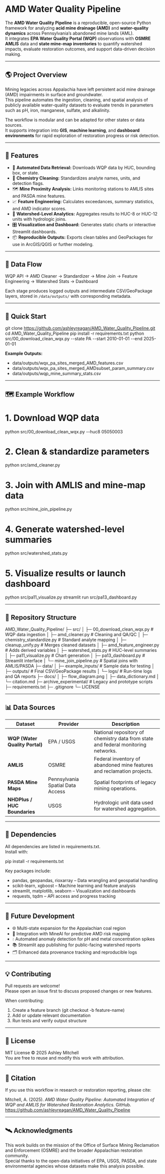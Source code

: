 # AMD Water Quality Pipeline

The **AMD Water Quality Pipeline** is a reproducible, open-source Python framework for analyzing **acid mine drainage (AMD)** and **water-quality dynamics** across Pennsylvania’s abandoned mine lands (AML).  
It integrates **EPA Water Quality Portal (WQP)** observations with **OSMRE AMLIS** data and **state mine-map inventories** to quantify watershed impacts, evaluate restoration outcomes, and support data-driven decision making.

---

## 🌎 Project Overview

Mining legacies across Appalachia have left persistent acid mine drainage (AMD) impairments in surface and groundwater.  
This pipeline automates the ingestion, cleaning, and spatial analysis of publicly available water-quality datasets to evaluate trends in parameters such as pH, iron, manganese, sulfate, and alkalinity.

The workflow is modular and can be adapted for other states or data sources.  
It supports integration into **GIS**, **machine learning**, and **dashboard environments** for rapid exploration of restoration progress or risk detection.

---

## 🧱 Features

- 🔄 **Automated Data Retrieval:** Downloads WQP data by HUC, bounding box, or state.
- 🧪 **Chemistry Cleaning:** Standardizes analyte names, units, and detection flags.
- 🗺️ **Mine Proximity Analysis:** Links monitoring stations to AMLIS sites and PASDA mine features.
- 📈 **Feature Engineering:** Calculates exceedances, summary statistics, and AMD indicator scores.
- 🧠 **Watershed-Level Analytics:** Aggregates results to HUC-8 or HUC-12 units with hydrologic joins.
- 🎛️ **Visualization and Dashboard:** Generates static charts or interactive Streamlit dashboards.
- 📦 **Reproducible Outputs:** Exports clean tables and GeoPackages for use in ArcGIS/QGIS or further modeling.

---

## 🧬 Data Flow

WQP API  →  AMD Cleaner  →  Standardizer  →  Mine Join  →  Feature Engineering  →  Watershed Stats  →  Dashboard

Each stage produces logged outputs and intermediate CSV/GeoPackage layers, stored in `/data/outputs/` with corresponding metadata.

---

## 🚀 Quick Start

git clone https://github.com/ashleyreagan/AMD_Water_Quality_Pipeline.git
cd AMD_Water_Quality_Pipeline
pip install -r requirements.txt
python src/00_download_clean_wqx.py --state PA --start 2010-01-01 --end 2025-01-01

**Example Outputs:**
- data/outputs/wqx_pa_sites_merged_AMD_features.csv  
- data/outputs/wqx_pa_sites_merged_AMDsubset_param_summary.csv  
- data/outputs/wqp_mine_summary_stats.csv  

---

## 🗺️ Example Workflow

# 1. Download WQP data
python src/00_download_clean_wqx.py --huc8 05050003

# 2. Clean & standardize parameters
python src/amd_cleaner.py

# 3. Join with AMLIS and mine-map data
python src/mine_join_pipeline.py

# 4. Generate watershed-level summaries
python src/watershed_stats.py

# 5. Visualize results or launch dashboard
python src/pa11_visualize.py
streamlit run src/pa13_dashboard.py

---

## 🧠 Repository Structure

AMD_Water_Quality_Pipeline/
├─ src/
│   ├─ 00_download_clean_wqx.py         # WQP data ingestion
│   ├─ amd_cleaner.py                   # Cleaning and QA/QC
│   ├─ chemistry_standardize.py         # Standard analyte mapping
│   ├─ cleanup_unify.py                 # Merges cleaned datasets
│   ├─ amd_feature_engineer.py          # Adds derived variables
│   ├─ watershed_stats.py               # HUC-level summaries
│   ├─ pa11_visualize.py                # Chart generation
│   ├─ pa13_dashboard.py                # Streamlit interface
│   └─ mine_join_pipeline.py            # Spatial joins with AMLIS/PASDA
├─ data/
│   ├─ example_inputs/                  # Sample data for testing
│   ├─ outputs/                         # Final CSV/GeoPackage results
│   └─ logs/                            # Run-time logs and QA reports
├─ docs/
│   ├─ flow_diagram.png
│   ├─ data_dictionary.md
│   └─ citation.md
├─ archive_experimental/                # Legacy and prototype scripts
├─ requirements.txt
├─ .gitignore
└─ LICENSE

---

## 📊 Data Sources

| Dataset | Provider | Description |
|----------|-----------|-------------|
| **WQP (Water Quality Portal)** | EPA / USGS | National repository of chemistry data from state and federal monitoring networks. |
| **AMLIS** | OSMRE | Federal inventory of abandoned mine features and reclamation projects. |
| **PASDA Mine Maps** | Pennsylvania Spatial Data Access | Spatial footprints of legacy mining operations. |
| **NHDPlus / HUC Boundaries** | USGS | Hydrologic unit data used for watershed aggregation. |

---

## 🧩 Dependencies

All dependencies are listed in requirements.txt.  
Install with:

pip install -r requirements.txt

Key packages include:
- pandas, geopandas, rioxarray – Data wrangling and geospatial handling  
- scikit-learn, xgboost – Machine learning and feature analysis  
- streamlit, matplotlib, seaborn – Visualization and dashboards  
- requests, tqdm – API access and progress tracking  

---

## 🔬 Future Development

- 🌐 Multi-state expansion for the Appalachian coal region  
- 🤖 Integration with MineAI for predictive AMD risk mapping  
- 💧 Automated anomaly detection for pH and metal concentration spikes  
- 📚 Streamlit app publishing for public-facing watershed reports  
- 🗂️ Enhanced data provenance tracking and reproducible logs  

---

## 💡 Contributing

Pull requests are welcome!  
Please open an issue first to discuss proposed changes or new features.

When contributing:
1. Create a feature branch (git checkout -b feature-name)
2. Add or update relevant documentation
3. Run tests and verify output structure

---

## 📄 License

MIT License © 2025 Ashley Mitchell  
You are free to reuse and modify this work with attribution.

---

## 💬 Citation

If you use this workflow in research or restoration reporting, please cite:

Mitchell, A. (2025). *AMD Water Quality Pipeline: Automated Integration of WQP and AMLIS for Watershed Restoration Analytics.* GitHub. https://github.com/ashleyreagan/AMD_Water_Quality_Pipeline

---

## 🛰️ Acknowledgments

This work builds on the mission of the Office of Surface Mining Reclamation and Enforcement (OSMRE) and the broader Appalachian restoration community.  
Special thanks to the open-data initiatives of EPA, USGS, PASDA, and state environmental agencies whose datasets make this analysis possible.
